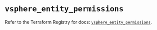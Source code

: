 # `vsphere_entity_permissions`

Refer to the Terraform Registry for docs: [`vsphere_entity_permissions`](https://registry.terraform.io/providers/vmware/vsphere/2.15.0/docs/resources/entity_permissions).
